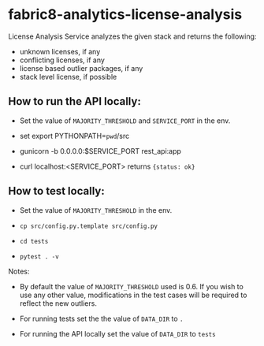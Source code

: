 # fabric8-analytics-license-analysis
License Analysis Service analyzes the given stack and returns the following:
 - unknown licenses, if any
 - conflicting licenses, if any
 - license based outlier packages, if any
 - stack level license, if possible

## How to run the API locally:

* Set the value of `MAJORITY_THRESHOLD` and `SERVICE_PORT` in the env.

* set export PYTHONPATH=`pwd`/src

* gunicorn -b 0.0.0.0:$SERVICE_PORT rest_api:app

* curl localhost:<SERVICE_PORT> returns `{status: ok}`


## How to test locally:

* Set the value of `MAJORITY_THRESHOLD` in the env.

* `cp src/config.py.template src/config.py`

*  `cd tests`

*  `pytest . -v`


Notes: 

* By default the value of `MAJORITY_THRESHOLD` used is 0.6. If you wish to use any other value, modifications in the test cases will be required to reflect the new outliers.

* For running tests set the the value of `DATA_DIR` to `.`

* For running the API locally set the value of `DATA_DIR` to `tests`